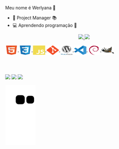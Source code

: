    Meu nome é Werlyana  👋

- 🔭 Project Manager 📚
- 💻 Aprendendo programação 🤯

<div align="center">
  <a href="https://github.com/WERLYANA">
  <img width="47%" src="https://github-readme-stats.vercel.app/api?username=WERLYANA&show_icons=true&theme=dracula&include_all_commits=true&count_private=true"/>
  <img width="47%"" src="https://github-readme-stats.vercel.app/api/top-langs/?username=WERLYANA&layout=compact&langs_count=7&theme=dracula"/>
</div>

  
  <div style="display: inline_block"><br>
  <img align="center" alt="HTML" height="30" width="40" src="https://raw.githubusercontent.com/devicons/devicon/master/icons/html5/html5-original.svg">
  <img align="center" alt="CSS" height="30" width="40" src="https://raw.githubusercontent.com/devicons/devicon/master/icons/css3/css3-original.svg">
  <img align="center" alt="Js" height="30" width="40" src="https://raw.githubusercontent.com/devicons/devicon/master/icons/javascript/javascript-plain.svg">
  <img align="center" alt="Git" height="30" width="40" src="https://github.com/devicons/devicon/blob/master/icons/git/git-original.svg">
  <img align="center" alt="Wordpress" height="30" width="40" src="https://github.com/devicons/devicon/blob/master/icons/wordpress/wordpress-original.svg">
  <img align="center" alt="VScode" height="30" width="40" src="https://github.com/devicons/devicon/blob/master/icons/vscode/vscode-original.svg">
  <img align="center" alt="Debian" height="30" width="40" src="https://github.com/devicons/devicon/blob/master/icons/debian/debian-original.svg">
  <img align="center" alt="Gimp" height="30" width="40" src="https://github.com/devicons/devicon/blob/master/icons/gimp/gimp-original.svg">
  
  <br><br>
  
</div>
  
  <div>
      
 <a href="https://www.instagram.com/werlyanab/" target="_blank"><img src="https://img.shields.io/badge/-Instagram-%23E4405F?style=for-the-badge&logo=instagram&logoColor=white" target="_blank"></a>  <a href = "mailto:contatorafaballerini@gmail.com"><img src="https://img.shields.io/badge/-Gmail-%23333?style=for-the-badge&logo=gmail&logoColor=white" target="_blank"></a>
 <a href="https://www.linkedin.com/in/werlyana-bruno-75319b229/" target="_blank"><img src="https://img.shields.io/badge/-LinkedIn-%230077B5?style=for-the-badge&logo=linkedin&logoColor=white" target="_blank"></a>
 
 ![Snake animation](https://github.com/WERLYANA/WERLYANA/blob/output/github-contribution-grid-snake.svg)</div>
  
